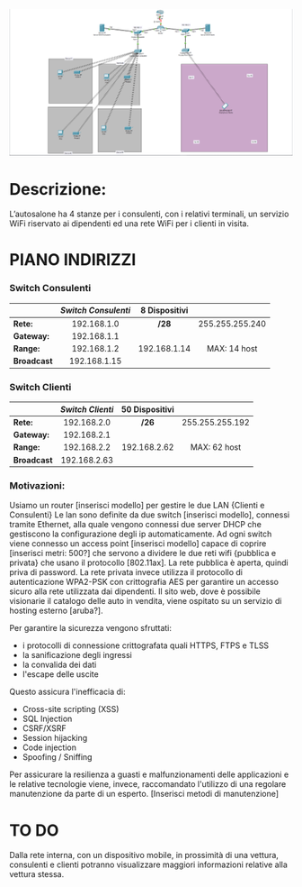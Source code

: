 ![MegaCarInfrastruttura](https://raw.githubusercontent.com/ObvTella/MegaCar/main/Packet%20Tracer/packet%20tracer.PNG)

# Descrizione:
L’autosalone ha 4 stanze per i consulenti, con i relativi terminali, un servizio WiFi riservato ai dipendenti ed una rete WiFi per i clienti in visita. 

# PIANO INDIRIZZI
### Switch Consulenti
|  | _**Switch Consulenti**_ | 8 Dispositivi |  |
|:-- | :-: | :-: | :-: |
|**Rete:**| 192.168.1.0 | **/28** | 255.255.255.240|
|**Gateway:**| 192.168.1.1 |
|**Range:**| 192.168.1.2 | 192.168.1.14 | MAX: 14 host|
|**Broadcast**| 192.168.1.15 |

### Switch Clienti
|  | _**Switch Clienti**_ | 50 Dispositivi |  |
|:-- | :-: | :-: | :-: |
|**Rete:**| 192.168.2.0 | **/26** | 255.255.255.192|
|**Gateway:**| 192.168.2.1 |
|**Range:**| 192.168.2.2 | 192.168.2.62 | MAX: 62 host|
|**Broadcast**| 192.168.2.63 |

### Motivazioni:
Usiamo un router [inserisci modello] per gestire le due LAN {Clienti e Consulenti}
Le lan sono definite da due switch [inserisci modello], connessi tramite Ethernet, alla quale vengono connessi due server DHCP che gestiscono la configurazione degli ip automaticamente. Ad ogni switch viene connesso un access point [inserisci modello] capace di coprire [inserisci metri: 500?] che servono a dividere le due reti wifi {pubblica e privata} che usano il protocollo [802.11ax].
La rete pubblica è aperta, quindi priva di password.
La rete privata invece utilizza il protocollo di autenticazione WPA2-PSK con crittografia AES per garantire un accesso sicuro alla rete utilizzata dai dipendenti.
Il sito web, dove è possibile visionarie il catalogo delle auto in vendita, viene ospitato su un servizio di hosting esterno [aruba?].

Per garantire la sicurezza vengono sfruttati:
* i protocolli di connessione crittografata quali HTTPS, FTPS e TLSS
* la sanificazione degli ingressi
* la convalida dei dati 
* l'escape delle uscite

Questo assicura l'inefficacia di:
* Cross-site scripting (XSS)
* SQL Injection
* CSRF/XSRF
* Session hijacking
* Code injection
* Spoofing / Sniffing 

Per assicurare la resilienza a guasti e malfunzionamenti delle applicazioni e le relative tecnologie viene, invece, raccomandato l'utilizzo di una regolare manutenzione da parte di un esperto. [Inserisci metodi di manutenzione]

# TO DO
Dalla rete interna, con un dispositivo mobile, in prossimità di una vettura, consulenti e clienti potranno visualizzare maggiori informazioni relative alla vettura stessa. 
